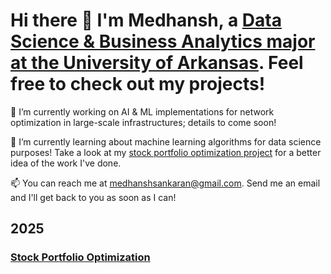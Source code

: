# Hi there 👋 I'm Medhansh, a [Data Science & Business Analytics major at the University of Arkansas](linkedin.com/in/medhansh-sankaran/). Feel free to check out my projects!

🔭 I’m currently working on AI & ML implementations for network optimization in large-scale infrastructures; details to come soon!

🌱 I’m currently learning about machine learning algorithms for data science purposes! Take a look at my [stock portfolio optimization project](###stock-portfolio-optimization) for a better idea of the work I've done.

📫 You can reach me at medhanshsankaran@gmail.com. Send me an email and I'll get back to you as soon as I can!

## 2025
### [Stock Portfolio Optimization](https://github.com/medhanshsankaran/Stock-Portfolio-Optimization)


<!--
**medhanshsankaran/medhanshsankaran** is a ✨ _special_ ✨ repository because its `README.md` (this file) appears on your GitHub profile.

Here are some ideas to get you started:


- 
- 👯 I’m looking to collaborate on ...
- 🤔 I’m looking for help with ...
- 💬 Ask me about ...
- 
- 😄 Pronouns: ...
- ⚡ Fun fact: ...
-->
